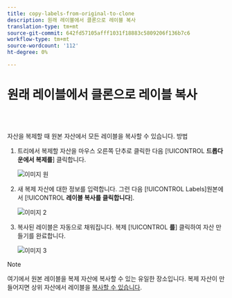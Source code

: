 ```yaml
---
title: copy-labels-from-original-to-clone
description: 원래 레이블에서 클론으로 레이블 복사
translation-type: tm+mt
source-git-commit: 642fd57105afff1031f18883c5809206f136b7c6
workflow-type: tm+mt
source-wordcount: '112'
ht-degree: 0%

---
```



# 원래 레이블에서 클론으로 레이블 복사

<br> 

자산을 복제할 때 원본 자산에서 모든 레이블을 복사할 수 있습니다. 방법

1. 트리에서 복제할 자산을 마우스 오른쪽 단추로 클릭한 다음 [!UICONTROL **드롭다운에서 복제를**] 클릭합니다.

   ![이미지 원](/help/sky/assets/labels/copy-labels-from-original-to-clone/copy-labels-from-original-to-clone-1.jpg)

1. 새 복제 자산에 대한 정보를 입력합니다. 그런 다음 [!UICONTROL Labels]원본에서 [!UICONTROL **레이블 복사를 클릭합니다**].

   ![이미지 2](/help/sky/assets/labels/copy-labels-from-original-to-clone/copy-labels-from-original-to-clone-2.jpg)

1. 복사된 레이블은 자동으로 채워집니다. 복제 [!UICONTROL **를**] 클릭하여 자산 만들기를 완료합니다.

   ![이미지 3](/help/sky/assets/labels/copy-labels-from-original-to-clone/copy-labels-from-original-to-clone-3.jpg)

>[!NOTE]
>
>여기에서 원본 레이블을 복제 자산에 복사할 수 있는 유일한 장소입니다. 복제 자산이 만들어지면 상위 자산에서 레이블을 [복사할 수 있습니다](/help/sky/copy-labels-from-parent-to-child.md).
